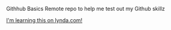 Githhub Basics
Remote repo to help me test out my Github skillz

[I'm learning this on lynda.com!](http://www.lynda.com/)
